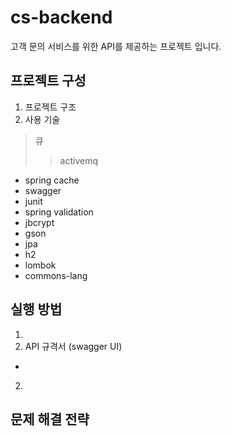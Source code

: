 # cs-backend
고객 문의 서비스를 위한 API를 제공하는 프로젝트 입니다.
## 프로젝트 구성
1. 프로젝트 구조
2. 사용 기술
> 큐
>> activemq
- spring cache
- swagger
- junit
- spring validation
- jbcrypt
- gson
- jpa
- h2
- lombok
- commons-lang
## 실행 방법
1.  
1. API 규격서 (swagger UI)
- 
2.  
## 문제 해결 전략